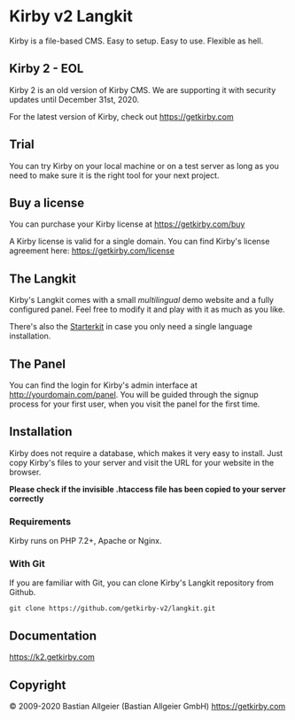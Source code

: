 # Kirby v2 Langkit

Kirby is a file-based CMS.
Easy to setup. Easy to use. Flexible as hell.

## Kirby 2 - EOL

Kirby 2 is an old version of Kirby CMS. We are supporting it with security updates until December 31st, 2020. 

For the latest version of Kirby, check out https://getkirby.com

## Trial

You can try Kirby on your local machine or on a test
server as long as you need to make sure it is the right
tool for your next project.

## Buy a license

You can purchase your Kirby license at
<https://getkirby.com/buy>

A Kirby license is valid for a single domain. You can find
Kirby's license agreement here: <https://getkirby.com/license>

## The Langkit

Kirby's Langkit comes with a small *multilingual* demo website
and a fully configured panel. Feel free to modify it and play
with it as much as you like.

There's also the [Starterkit](https://github.com/getkirby-v2/starterkit.git)
in case you only need a single language installation.

## The Panel

You can find the login for Kirby's admin interface at
http://yourdomain.com/panel. You will be guided through the signup
process for your first user, when you visit the panel
for the first time.

## Installation

Kirby does not require a database, which makes it very easy to
install. Just copy Kirby's files to your server and visit the
URL for your website in the browser.

**Please check if the invisible .htaccess file has been
copied to your server correctly**

### Requirements

Kirby runs on PHP 7.2+, Apache or Nginx.

### With Git

If you are familiar with Git, you can clone Kirby's
Langkit repository from Github.

    git clone https://github.com/getkirby-v2/langkit.git

## Documentation

<https://k2.getkirby.com>

## Copyright

© 2009-2020 Bastian Allgeier (Bastian Allgeier GmbH)
<https://getkirby.com>
